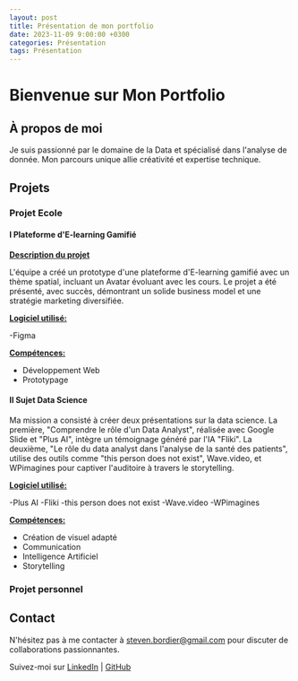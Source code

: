 ```yaml
---
layout: post
title: Présentation de mon portfolio
date: 2023-11-09 9:00:00 +0300
categories: Présentation
tags: Présentation
---
```


# Bienvenue sur Mon Portfolio

## À propos de moi

Je suis passionné par le domaine de la Data et spécialisé dans l'analyse de donnée. Mon parcours unique allie créativité et expertise technique.

## Projets

### Projet Ecole

#### I Plateforme d'E-learning Gamifié

<u><strong>Description du projet</strong></u>

L'équipe a créé un prototype d'une plateforme d'E-learning gamifié avec un thème spatial, incluant un Avatar évoluant avec les cours. Le projet a été présenté, avec succès, démontrant un solide business model et une stratégie marketing diversifiée.

<u><strong>Logiciel utilisé:</strong></u>

-Figma

<u><strong>Compétences:</strong></u>

* Développement Web
* Prototypage

#### II Sujet Data Science

Ma mission a consisté à créer deux présentations sur la data science. La première, "Comprendre le rôle d'un Data Analyst", réalisée avec Google Slide et "Plus AI", intègre un témoignage généré par l'IA "Fliki". La deuxième, "Le rôle du data analyst dans l'analyse de la santé des patients", utilise des outils comme "this person does not exist", Wave.video, et WPimagines pour captiver l'auditoire à travers le storytelling.

<u><strong>Logiciel utilisé:</strong></u>

-Plus AI
-Fliki
-this person does not exist
-Wave.video
-WPimagines


<u><strong>Compétences:</strong></u>

* Création de visuel adapté
* Communication
* Intelligence Artificiel
* Storytelling


### Projet personnel



## Contact

N'hésitez pas à me contacter à steven.bordier@gmail.com pour discuter de collaborations passionnantes.

Suivez-moi sur [LinkedIn](https://www.linkedin.com/in/steven-moirebordier-490556108/) | [GitHub](https://github.com/Steven-Moire)

